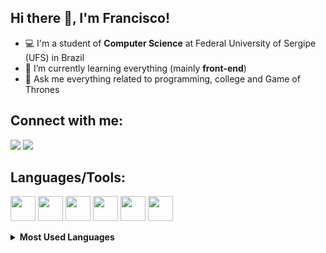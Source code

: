 ## Hi there 👋, I'm Francisco!  

 - 💻 I'm a student of **Computer Science** at Federal University of Sergipe (UFS) in Brazil
 - 🌱  I’m currently learning everything (mainly **front-end**)
 - 💬  Ask me everything related to programming, college and Game of Thrones

## Connect with me:
<img href ="[Francisco Braz | LinkedIn](https://www.linkedin.com/in/francisco-braz-647b3a163/)" src="https://img.shields.io/badge/LinkedIn-0077B5?style=for-the-badge&logo=linkedin&logoColor=white"> <img href = "[Francisco Braz (@franciscoobraz) • Fotos e vídeos do Instagram](https://www.instagram.com/franciscoobraz/)" src="https://img.shields.io/badge/Instagram-E4405F?style=for-the-badge&logo=instagram&logoColor=white">


## Languages/Tools:
<img src="https://icongr.am/devicon/c-original.svg?size=128&color=currentColor" width="40" height="40"/> <img src="https://icongr.am/devicon/javascript-original.svg?size=128&color=currentColor" width="40" height="40"/> <img src="https://devicon.dev/devicon.git/icons/bootstrap/bootstrap-plain.svg" width = "40" height="40"/> <img src="https://icongr.am/devicon/html5-original.svg?size=128&color=currentColor" width="40" height="40"/> <img src="https://icongr.am/devicon/css3-original.svg?size=128&color=currentColor" width="40" height="40"/> <img src="https://icongr.am/devicon/java-original.svg?size=128&color=currentColor" width="40" height="40">


<details>
<summary><b>Most Used Languages</b></summary>
<br/>
  
[![Top Langs](https://github-readme-stats.vercel.app/api/top-langs/?username=FranciscoBraaz&layout=compact)](https://github.com/anuraghazra/github-readme-stats)
</details>
